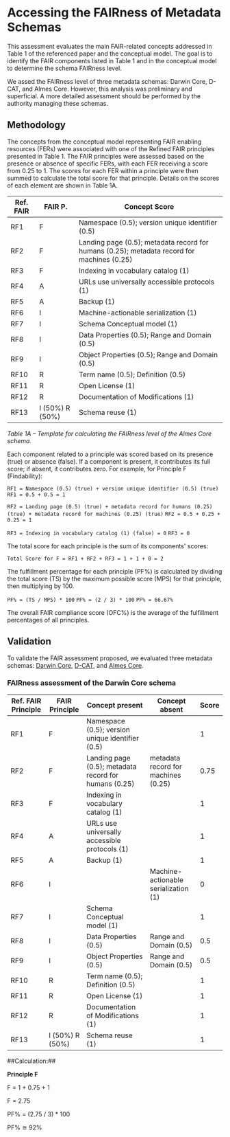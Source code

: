 # Accessing the FAIRness of Metadata Schemas

This assessment evaluates the main FAIR-related concepts addressed in Table 1 of the referenced paper and the conceptual model. The goal is to identify the FAIR components listed in Table 1 and in the conceptual model to determine the schema FAIRness level.

We assed the FAIRness level of three metadata schemas: Darwin Core, D-CAT, and Almes Core. However, this analysis was preliminary and superficial. A more detailed assessment should be performed by the authority managing these schemas.

## Methodology
The concepts from the conceptual model representing FAIR enabling resources (FERs) were associated with one of the Refined FAIR principles presented in Table 1. The FAIR principles were assessed based on the presence or absence of specific FERs, with each FER receiving a score from 0.25 to 1. The scores for each FER within a principle were then summed to calculate the total score for that principle. Details on the scores of each element are shown in Table 1A. 

| Ref. FAIR | FAIR P. | Concept Score                                                                 | 
|-----------|---------|----------------------------------------------------------------------------------|
| RF1       | F       | Namespace (0.5); version unique identifier (0.5)                                  |    
| RF2       | F       | Landing page (0.5); metadata record for humans (0.25); metadata record for machines (0.25) |
| RF3       | F       | Indexing in vocabulary catalog (1)                                                                                 |  
| RF4       | A       | URLs use universally accessible protocols (1)                                    |   
| RF5       | A       | Backup (1)                                                                       |  
| RF6       | I       | Machine-actionable serialization (1)                                             |      
| RF7       | I       | Schema Conceptual model (1)                                                      |                
| RF8       | I       | Data Properties (0.5); Range and Domain (0.5)                                    |                            
| RF9       | I       | Object Properties (0.5); Range and Domain (0.5)                                  |                        
| RF10      | R       | Term name (0.5); Definition (0.5)                                                |                            
| RF11      | R       | Open License (1)                                                                 |                           
| RF12      | R       | Documentation of Modifications (1)                                               |                             
| RF13      | I (50%) R (50%) | Schema reuse (1)                                                                  |      

*Table 1A – Template for calculating the FAIRness level of the Almes Core schema.*

Each component related to a principle was scored based on its presence (true) or absence (false). If a component is present, it contributes its full score; if absent, it contributes zero. For example, for Principle F (Findability):

``RF1 = Namespace (0.5) (true) + version unique identifier (0.5) (true)``
``RF1 = 0.5 + 0.5 = 1``

``RF2 = Landing page (0.5) (true) + metadata record for humans (0.25) (true) + metadata record for machines (0.25) (true)``
``RF2 = 0.5 + 0.25 + 0.25 = 1``

``RF3 = Indexing in vocabulary catalog (1) (false) = 0``
``RF3 = 0``

The total score for each principle is the sum of its components' scores:

``Total Score for F = RF1 + RF2 + RF3 = 1 + 1 + 0 = 2``

The fulfillment percentage for each principle (PF%) is calculated by dividing the total score (TS) by the maximum possible score (MPS) for that principle, then multiplying by 100.

``PF% = (TS / MPS) * 100``
``PF% = (2 / 3) * 100``
``PF% = 66.67%``


The overall FAIR compliance score (OFC%) is the average of the fulfillment percentages of all principles.

## Validation
To validate the FAIR assessment proposed, we evaluated three metadata schemas: [Darwin Core](https://dwc.tdwg.org/), [D-CAT](https://www.w3.org/ns/dcat#), and [Almes Core](https://w3id.org/AlmesCore/). 

### FAIRness assessment of the Darwin Core schema

| Ref. FAIR Principle | FAIR Principle | Concept present                                           | Concept absent                     | Score |
|---------------------|----------------|-----------------------------------------------------------|------------------------------------|-------|
| RF1                 | F              | Namespace (0.5); version unique identifier (0.5)          |                                    | 1     |
| RF2                 | F              | Landing page (0.5); metadata record for humans (0.25)     | metadata record for machines (0.25)| 0.75  |
| RF3                 | F              | Indexing in vocabulary catalog (1)                        |                                    | 1     |
| RF4                 | A              | URLs use universally accessible protocols (1)             |                                    | 1     |
| RF5                 | A              | Backup (1)                                                |                                    | 1     |
| RF6                 | I              |                                                           | Machine-actionable serialization (1)| 0     |
| RF7                 | I              | Schema Conceptual model (1)                               |                                    | 1     |
| RF8                 | I              | Data Properties (0.5)                                     | Range and Domain (0.5)             | 0.5   |
| RF9                 | I              | Object Properties (0.5)                                   | Range and Domain (0.5)             | 0.5   |
| RF10                | R              | Term name (0.5); Definition (0.5)                         |                                    | 1     |
| RF11                | R              | Open License (1)                                          |                                    | 1     |
| RF12                | R              | Documentation of Modifications (1)                        |                                    | 1     |
| RF13                | I (50%) R (50%)| Schema reuse (1)                                          |                                    | 1     |

##Calculation:##

**Principle F**

F = 1 + 0.75 + 1

F = 2.75

PF% = (2.75 / 3) * 100

PF% ≅ 92%













